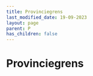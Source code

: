 ```yaml
---
title: Provinciegrens
last_modified_date: 19-09-2023
layout: page
parent: P
has_children: false
---
```


Provinciegrens
==============

